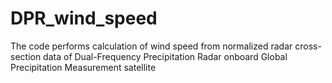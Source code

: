 # DPR_wind_speed
The code performs calculation of wind speed from normalized radar cross-section data of Dual-Frequency Precipitation Radar onboard Global Precipitation Measurement satellite
